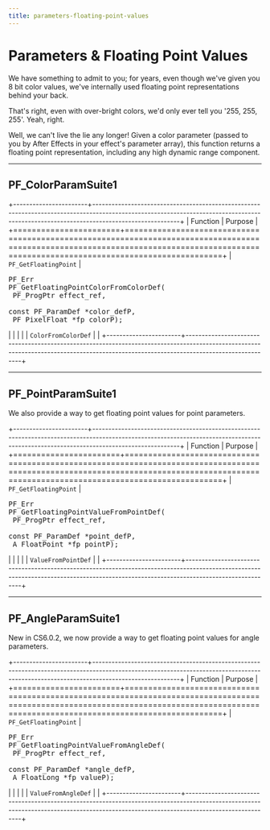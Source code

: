 ```yaml
---
title: parameters-floating-point-values
---
```


# Parameters & Floating Point Values

We have something to admit to you; for years, even though we've given you 8 bit color values, we've internally used floating point representations behind your back.

That's right, even with over-bright colors, we'd only ever tell you '255, 255, 255'. Yeah, right.

Well, we can't live the lie any longer! Given a color parameter (passed to you by After Effects in your effect's parameter array), this function returns a floating point representation, including any high dynamic range component.

---

## PF_ColorParamSuite1

+-----------------------+---------------------------------------------------------------------------------------------------------------------------------------------------------------------------------------+
|       Function        |                                                                                        Purpose                                                                                        |
+=======================+=======================================================================================================================================================================================+
| `PF_GetFloatingPoint` | <pre lang="cpp">PF_Err PF_GetFloatingPointColorFromColorDef(<br/>  PF_ProgPtr         effect_ref,<br/>  const PF_ParamDef  \*color_defP,<br/>  PF_PixelFloat      \*fp_colorP);</pre> |
|                       |                                                                                                                                                                                       |
| `ColorFromColorDef`   |                                                                                                                                                                                       |
+-----------------------+---------------------------------------------------------------------------------------------------------------------------------------------------------------------------------------+

---

## PF_PointParamSuite1

We also provide a way to get floating point values for point parameters.

+-----------------------+---------------------------------------------------------------------------------------------------------------------------------------------------------------------------------------+
|       Function        |                                                                                        Purpose                                                                                        |
+=======================+=======================================================================================================================================================================================+
| `PF_GetFloatingPoint` | <pre lang="cpp">PF_Err PF_GetFloatingPointValueFromPointDef(<br/>  PF_ProgPtr         effect_ref,<br/>  const PF_ParamDef  \*point_defP,<br/>  A_FloatPoint       \*fp_pointP);</pre> |
|                       |                                                                                                                                                                                       |
| `ValueFromPointDef`   |                                                                                                                                                                                       |
+-----------------------+---------------------------------------------------------------------------------------------------------------------------------------------------------------------------------------+

---

## PF_AngleParamSuite1

New in CS6.0.2, we now provide a way to get floating point values for angle parameters.

+-----------------------+---------------------------------------------------------------------------------------------------------------------------------------------------------------------------------------+
|       Function        |                                                                                        Purpose                                                                                        |
+=======================+=======================================================================================================================================================================================+
| `PF_GetFloatingPoint` | <pre lang="cpp">PF_Err PF_GetFloatingPointValueFromAngleDef(<br/>  PF_ProgPtr         effect_ref,<br/>  const PF_ParamDef  \*angle_defP,<br/>  A_FloatLong        \*fp_valueP);</pre> |
|                       |                                                                                                                                                                                       |
| `ValueFromAngleDef`   |                                                                                                                                                                                       |
+-----------------------+---------------------------------------------------------------------------------------------------------------------------------------------------------------------------------------+
